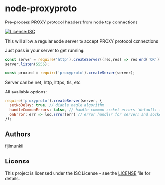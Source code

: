 # node-proxyproto
Pre-process PROXY protocol headers from node tcp connections

[![License: ISC](https://img.shields.io/npm/l/proxy-proto.svg)](https://opensource.org/licenses/ISC)

This will allow a regular node server to accept PROXY protocol connections

Just pass in your server to get running:

```js
const server = require('http').createServer((req,res) => res.end('OK'));
server.listen(5555);

const proxied = require('proxyproto').createServer(server);
```

Server can be net, http, https, tls, etc

All available options:
```js
require('proxyproto').createServer(server, {
  setNoDelay: true, // diable nagle algorithm
  handleCommonErrors: false, // handle common socket errors (default: true)
  onError: err => log.error(err) // error handler for servers and sockets
});
```

## Authors

fijimunkii

## License

This project is licensed under the ISC License - see the [LICENSE](LICENSE.txt) file for details.
